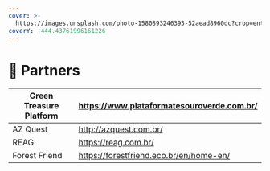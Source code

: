 ```yaml
---
cover: >-
  https://images.unsplash.com/photo-1580893246395-52aead8960dc?crop=entropy&cs=tinysrgb&fm=jpg&ixid=MnwxOTcwMjR8MHwxfHNlYXJjaHw4fHxwYXJ0bmVyfGVufDB8fHx8MTY1NjkxNzA0Ng&ixlib=rb-1.2.1&q=80
coverY: -444.43761996161226
---
```


# 🤝 Partners

| Green Treasure Platform | https://www.plataformatesouroverde.com.br/ |
| ----------------------- | ------------------------------------------ |
| AZ Quest                | http://azquest.com.br/                     |
| REAG                    | https://reag.com.br/                       |
| Forest Friend           | https://forestfriend.eco.br/en/home-en/    |

